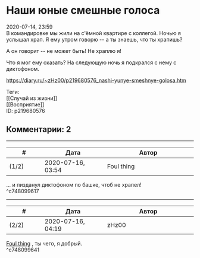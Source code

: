 Наши юные смешные голоса
========================

  
2020-07-14, 23:59  
 В командировке мы жили на с'ёмной квартире с коллегой. Ночью я услышал храп. Я ему утром говорю -- а ты знаешь, что ты храпишь?   
   
 А он говорит -- не может быть! Не храплю я!   
   
 Что я мог ему сказать? На следующую ночь я подкрался с нему с диктофоном.   
  
<https://diary.ru/~zHz00/p219680576_nashi-yunye-smeshnye-golosa.htm>  
  
Теги:  
[[Случай из жизни]]  
[[Восприятие]]  
ID: p219680576  


Комментарии: 2
--------------

  


---



|         #         |              Дата              |                     Автор                     |           ID           |
| --- | --- | --- | --- |
| (1/2) | 2020-07-16, 03:54 | Foul thing | c748099617 |

  
 ... и пизданул диктофоном по башке, чтоб не храпел!   
 ^c748099617

---



|         #         |              Дата              |                     Автор                     |           ID           |
| --- | --- | --- | --- |
| (2/2) | 2020-07-16, 04:19 | zHz00 | c748099641 |

  
  [Foul thing](http://foulthing.diary.ru "Temporary Internet Flies")  , ты чего, я добрый.   
 ^c748099641